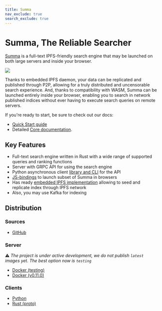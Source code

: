 ```yaml
---
title: Summa
nav_exclude: true
search_exclude: true
---
```


# Summa, The Reliable Searcher

[Summa](https://github.com/izihawa/summa) is a full-text IPFS-friendly search engine that may be launched on both large servers and inside your browser.

<img src="/summa/assets/gear-logo-removebg.png">

Thanks to embedded IPFS daemon, your data can be replicated and published through P2P, allowing for a truly distributed and
uncensorable search experience. And, thanks to compatibility with WASM, Summa can be launched entirely
inside your browser, enabling you to search in network published indices without ever having to execute search queries
on remote servers.

If you're ready to start, be sure to check out our docs:
- [Quick Start guide](https://izihawa.github.io/summa/quick-start)
- Detailed [Core documentation](https://izihawa.github.io/summa/core). 

## Key Features

- Full-text search engine written in Rust with a wide range of supported queries and ranking functions
- Server with GRPC API for using the search engine 
- Python asynchronous client [library and CLI](/summa/apis/python-api) for the API
- [JS-bindings](/summa/apis/js-api) to launch subset of Summa in browsers
- Has ready [embedded IPFS implementation](https://github.com/n0-computer/iroh) allowing to seed and replicate index through IPFS network
- Also, you may use Kafka for indexing

## Distribution

### Sources

- [GitHub](https://github.com/izihawa/summa)

### Server

⚠️ *The project is under active development, we do not publish `latest` images yet. The best option now
is `testing`*

- [Docker (testing)](https://hub.docker.com/r/izihawa/summa-server/testing)
- [Docker (v0.11.0)](https://hub.docker.com/r/izihawa/summa-server/0.11.0)

### Clients

- [Python](https://pypi.org/project/aiosumma/)
- [Rust (proto)](https://lib.rs/crates/summa-proto)